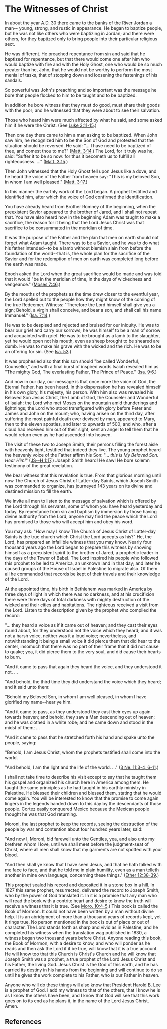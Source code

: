 # The Witnesses of Christ

In about the year A.D. 30 there came to the banks of the River Jordan a man--
young, strong, and rustic in appearance. He began to baptize people, but he
was not like others who were baptizing in Jordan; and there were others, for
they baptized only to bring people into their particular religious sect.

He was different. He preached repentance from sin and said that he baptized
for repentance, but that there would come one after him who would baptize with
fire and with the Holy Ghost, one who would be so much greater than he, John,
that he would not be worthy to perform the most menial of tasks, that of
stooping down and loosening the fastenings of his sandals.

So powerful was John's preaching and so important was the message he bore that
people flocked to him to be taught and to be baptized.

In addition he bore witness that they must do good, must share their goods
with the poor; and he witnessed that they were about to see their salvation.

Those who heard him were much affected by what he said, and some asked him if
he were the Christ. (See [Luke
3:11-15](/scriptures/nt/luke/3.11-15?lang=eng#10).)

Then one day there came to him a man asking to be baptized. When John saw him,
he recognized him to be the Son of God and protested that the situation should
be reversed. He said: "... I have need to be baptized of thee, and comest thou
to me?" ([Matt. 3:14](/scriptures/nt/matt/3.14?lang=eng#13).) The Lord, for it
truly was he, said: "Suffer it to be so now: for thus it becometh us to
fulfill all righteousness. ..." ([Matt.
3:15](/scriptures/nt/matt/3.15?lang=eng#14).)

Then John witnessed that the Holy Ghost fell upon Jesus like a dove, and he
heard the voice of the Father from heaven say: "This is my beloved Son, in
whom I am well pleased." ([Matt. 3:17](/scriptures/nt/matt/3.17?lang=eng#16).)

In this manner the earthly work of the Lord began. A prophet testified and
identified him, after which the voice of God confirmed the identification.

You have already heard from Brother Romney of the beginning, when the
preexistent Savior appeared to the brother of Jared, and I shall not repeat
that. You have also heard how in the beginning Adam was taught to make a
sacrifice, the reason for it being that the Lord Jesus Christ was that
sacrifice to be consummated in the meridian of time.

It was the purpose of the Father and the plan that men on earth should not
forget what Adam taught. There was to be a Savior, and he was to do what his
father intended--to be a lamb without blemish slain from before the foundation
of the world--that is, the whole plan for the sacrifice of the Savior and for
the redemption of men on earth was completed long before the earth was made.

Enoch asked the Lord when the great sacrifice would be made and was told that
it would "be in the meridian of time, in the days of wickedness and
vengeance." ([Moses 7:46](/scriptures/pgp/moses/7.46?lang=eng#45).)

By the mouths of the prophets as the time drew closer to the eventful year,
the Lord spelled out to the people how they might know of the coming of the
true Redeemer. Witness: "Therefore the Lord himself shall give you a sign;
Behold, a virgin shall conceive, and bear a son, and shall call his name
Immanuel." ([Isa. 7:14](/scriptures/ot/isa/7.14?lang=eng#13).)

He was to be despised and rejected and bruised for our iniquity. He was to
bear our grief and carry our sorrows; he was himself to be a man of sorrow and
acquainted with grief. He was to be brought as a lamb to the slaughter, yet he
would open not his mouth, even as sheep brought to be sheared are dumb. He was
to make his grave with the wicked and the rich. He was to be an offering for
sin. (See [Isa. 53](/scriptures/ot/isa/53?lang=eng).)

It was prophesied also that this son should "be called Wonderful, Counsellor,"
and with a final burst of inspired words Isaiah revealed him as "The mighty
God, The everlasting Father, The Prince of Peace." ([Isa.
9:6](/scriptures/ot/isa/9.6?lang=eng#5).)

And now in our day, our message is that once more the voice of God, the
Eternal Father, has been heard. In this dispensation he has revealed himself
in his own glory, his majesty, his person. With him also was revealed his
Beloved Son Jesus Christ, the Lamb of God, the Counseler and Wonderful of
Isaiah; the Lord who met Moses on the mountain amid thunderings and
lightnings; the Lord who stood transfigured with glory before Peter and James
and John on the mount; who, having arisen on the third day, after suffering
the most painful death ever devised by man, appeared to Mary, then to the
eleven apostles, and later to upwards of 500; and who, after a cloud had
received him out of their sight, sent an angel to tell them that he would
return even as he had ascended into heaven.

The visit of these two to Joseph Smith, their persons filling the forest aisle
with heavenly light, testified that indeed they live. The young prophet heard
the heavenly voice of the Father affirm his Son: "... _this is My Beloved Son.
Hear Him!_" ([JS--H 1:17](/scriptures/pgp/js-h/1.17?lang=eng#16).) Joseph
Smith heard! He saw! He bore solemn testimony of the great revelation.

We bear witness that this revelation is true. From that glorious morning until
now The Church of Jesus Christ of Latter-day Saints, which Joseph Smith was
commanded to organize, has journeyed 143 years on its divine and destined
mission to fill the earth.

We invite all men to listen to the message of salvation which is offered by
the Lord through his servants, some of whom you have heard yesterday and
today. By repentance from sin and baptism by immersion by those having divine
authority from the Lord, anyone may find the peace which the Lord has promised
to those who will accept him and obey his word.

You may ask: "How may I know The Church of Jesus Christ of Latter-day Saints
is the true church which Christ the Lord accepts as his?" He, the Lord, has
prepared an infallible witness that you may know. Nearly four thousand years
ago the Lord began to prepare this witness by showing himself as a preexistent
spirit to the brother of Jared, a prophetic leader in the days of the Tower of
Babel. The Lord inspired his people who followed this prophet to be led to
America, an unknown land in that day; and later he caused groups of the House
of Israel in Palestine to migrate also. Of them all he commanded that records
be kept of their travels and their knowledge of the Lord.

At the appointed time, his birth in Bethlehem was marked in America by three
days of light in which there was no darkness, and at his crucifixion there
were three days of total darkness with mighty destruction of the wicked and
their cities and habitations. The righteous received a visit from the Lord.
Listen to the description given by the prophet who compiled the record:

"... they heard a voice as if it came out of heaven; and they cast their eyes
round about, for they understood not the voice which they heard; and it was
not a harsh voice, neither was it a loud voice; nevertheless, and
notwithstanding it being a small voice it did pierce them that did hear to the
center, insomuch that there was no part of their frame that it did not cause
to quake; yea, it did pierce them to the very soul, and did cause their hearts
to burn.

"And it came to pass that again they heard the voice, and they understood it
not. ...

"And behold, the third time they did understand the voice which they heard;
and it said unto them:

"Behold my Beloved Son, in whom I am well pleased, in whom I have glorified my
name--hear ye him.

"And it came to pass, as they understood they cast their eyes up again towards
heaven; and behold, they saw a Man descending out of heaven; and he was
clothed in a white robe; and he came down and stood in the midst of them; ...

"And it came to pass that he stretched forth his hand and spake unto the
people, saying:

"Behold, I am Jesus Christ, whom the prophets testified shall come into the
world.

"And behold, I am the light and the life of the world. ..." ([3 Ne. 11:3-4,
6-11](/scriptures/bofm/3-ne/11.3-4,6-11?lang=eng#2).)

I shall not take time to describe his visit except to say that he taught them
his gospel and organized his church here in America among them. He taught the
same principles as he had taught in his earthly ministry in Palestine. He
blessed their children and blessed them, stating that he would come again. You
will be interested to know that the promise to come again lingers in the
legends handed down to this day by the descendants of those people. Cortez
easily conquered Mexico because the Mexican people thought he was that God
returning.

Moroni, the last prophet to keep the records, seeing the destruction of the
people by war and contention about four hundred years later, said:

"And now I, Moroni, bid farewell unto the Gentiles, yea, and also unto my
brethren whom I love, until we shall meet before the judgment-seat of Christ,
where all men shall know that my garments are not spotted with your blood.

"And then shall ye know that I have seen Jesus, and that he hath talked with
me face to face, and that he told me in plain humility, even as a man telleth
another in mine own language, concerning these things." ([Ether
12:38-39](/scriptures/bofm/ether/12.38-39?lang=eng#37).)

This prophet sealed his record and deposited it in a stone box in a hill. In
1827 this same prophet, resurrected, delivered the record to Joseph Smith, who
by the power of God translated it. In it is a promise that any man who will
read the book with a contrite heart and desire to know the truth will receive
a witness that it is true. (See [Moro.
10:4-5](/scriptures/bofm/moro/10.4-5?lang=eng#3).) This book is called the
Book of Mormon. It could not have been written by a man without divine help.
It is an abridgment of more than a thousand years of records kept, yet it
rings true. No person mentioned in the book is out of place or out of
character. The Lord stands forth as sharp and vivid as in Palestine, and he
completed his witness when the translation wag published in 1830, a witness
began two thousand years before Christ. Anyone reading this book, the Book of
Mormon, with a desire to know, and who will ponder as he reads and then ask
the Lord if it be true, will know that it is a true account. He will know too
that this Church is Christ's Church and he will know that Joseph Smith was a
prophet, a true prophet of the Lord Jesus Christ and his Father, the living
God. Jesus Christ is the God of this earth, and he has carried its destiny in
his hands from the beginning and will continue to do so until he gives the
work complete to his Father, who is our Father in heaven.

Anyone who will do these things will also know that President Harold B. Lee is
a prophet of God. I add my witness to that of the others, that I know he is as
I know the others have been, and I know that God will see that this work goes
on to its end as he plans it, in the name of the Lord Jesus Christ. Amen.

## References

